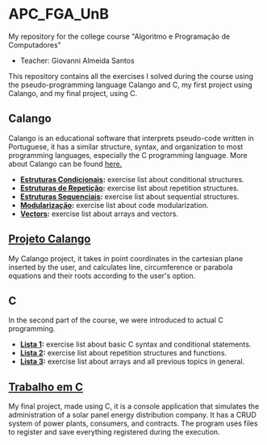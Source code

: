# APC_FGA_UnB
My repository for the college course "Algoritmo e Programação de Computadores"
- Teacher: Giovanni Almeida Santos

This repository contains all the exercises I solved during the course using the pseudo-programming language Calango and C, my first project using Calango, and my final project, using C.

## Calango
Calango is an educational software that interprets pseudo-code written in Portuguese, it has a similar structure, syntax, and organization to most programming languages, especially the C programming language. More about Calango can be found [here.](https://github.com/GeovanaRamos/calango)

- <b>[Estruturas Condicionais](https://github.com/LipeAKugel/APC-FGA_UnB/tree/main/Calango/estruturasCondicionais):</b> exercise list about conditional structures.
- <b>[Estruturas de Repetição](https://github.com/LipeAKugel/APC-FGA_UnB/tree/main/Calango/estruturasRepeti%C3%A7%C3%A3o):</b> exercise list about repetition structures.
- <b>[Estruturas Sequenciais](https://github.com/LipeAKugel/APC-FGA_UnB/tree/main/Calango/estruturasSequenciais):</b> exercise list about sequential structures.
- <b>[Modularização](https://github.com/LipeAKugel/APC-FGA_UnB/tree/main/Calango/modulariza%C3%A7%C3%A3o):</b> exercise list about code modularization.
- <b>[Vectors](https://github.com/LipeAKugel/APC-FGA_UnB/tree/main/Calango/vetores):</b> exercise list about arrays and vectors.
## [Projeto Calango](https://github.com/LipeAKugel/APC-FGA_UnB/blob/main/Calango/Projeto%20Calango%20-%20Equa%C3%A7%C3%B5es%20por%20Pontos)
My Calango project, it takes in point coordinates in the cartesian plane inserted by the user, and calculates line, circumference or parabola equations and their roots according to the user's option.

## C
In the second part of the course, we were introduced to actual C programming.

- <b>[Lista 1](https://github.com/LipeAKugel/APC-FGA_UnB/tree/main/C/Lista%201):</b> exercise list about basic C syntax and conditional statements.
- <b>[Lista 2](https://github.com/LipeAKugel/APC-FGA_UnB/tree/main/C/Lista%202):</b> exercise list about repetition structures and functions.
- <b>[Lista 3](https://github.com/LipeAKugel/APC-FGA_UnB/tree/main/C/Lista%203):</b> exercise list about arrays and all previous topics in general.
## [Trabalho em C](https://github.com/LipeAKugel/APC-FGA_UnB/tree/main/C/Trabalho%20em%20C/main)
My final project, made using C, it is a console application that simulates the administration of a solar panel energy distribution company. It has a CRUD system of power plants, consumers, and contracts. The program uses files to register and save everything registered during the execution.

